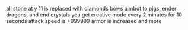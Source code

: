 all stone at y 11 is replaced with diamonds
bows aimbot to pigs, ender dragons, and end crystals
you get creative mode every 2 minutes for 10 seconds
attack speed is +999999
armor is increased
and more
